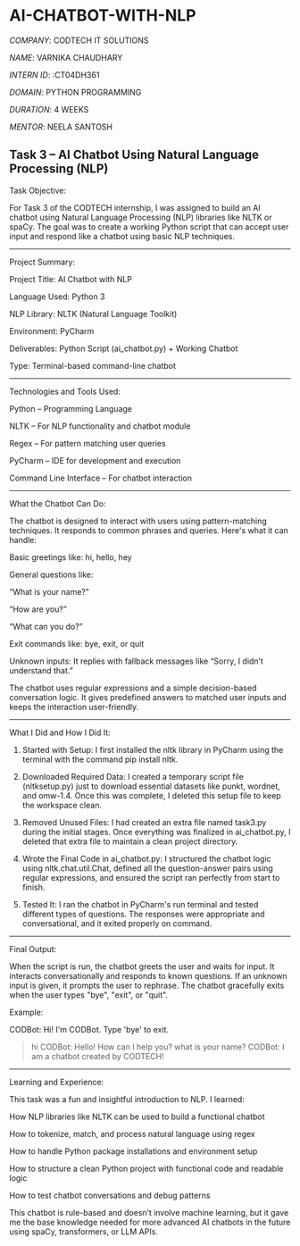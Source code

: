 # AI-CHATBOT-WITH-NLP

*COMPANY*: CODTECH IT SOLUTIONS 

*NAME*: VARNIKA CHAUDHARY 

*INTERN ID*: :CT04DH361

*DOMAIN*: PYTHON PROGRAMMING 

*DURATION*: 4 WEEKS 

*MENTOR*: NEELA SANTOSH 

## Task 3 – AI Chatbot Using Natural Language Processing (NLP)

Task Objective:

For Task 3 of the CODTECH internship, I was assigned to build an AI chatbot using Natural Language Processing (NLP) libraries like NLTK or spaCy. The goal was to create a working Python script that can accept user input and respond like a chatbot using basic NLP techniques.


---

Project Summary:

Project Title: AI Chatbot with NLP

Language Used: Python 3

NLP Library: NLTK (Natural Language Toolkit)

Environment: PyCharm

Deliverables: Python Script (ai_chatbot.py) + Working Chatbot

Type: Terminal-based command-line chatbot



---

 Technologies and Tools Used:

Python – Programming Language

NLTK – For NLP functionality and chatbot module

Regex – For pattern matching user queries

PyCharm – IDE for development and execution

Command Line Interface – For chatbot interaction



---

 What the Chatbot Can Do:

The chatbot is designed to interact with users using pattern-matching techniques. It responds to common phrases and queries. Here's what it can handle:

Basic greetings like: hi, hello, hey

General questions like:

“What is your name?”

“How are you?”

“What can you do?”


Exit commands like: bye, exit, or quit

Unknown inputs: It replies with fallback messages like “Sorry, I didn’t understand that.”


The chatbot uses regular expressions and a simple decision-based conversation logic. It gives predefined answers to matched user inputs and keeps the interaction user-friendly.


---

 What I Did and How I Did It:

1. Started with Setup:
I first installed the nltk library in PyCharm using the terminal with the command pip install nltk.


2. Downloaded Required Data:
I created a temporary script file (nltksetup.py) just to download essential datasets like punkt, wordnet, and omw-1.4. Once this was complete, I deleted this setup file to keep the workspace clean.


3. Removed Unused Files:
I had created an extra file named task3.py during the initial stages. Once everything was finalized in ai_chatbot.py, I deleted that extra file to maintain a clean project directory.


4. Wrote the Final Code in ai_chatbot.py:
I structured the chatbot logic using nltk.chat.util.Chat, defined all the question-answer pairs using regular expressions, and ensured the script ran perfectly from start to finish.


5. Tested It:
I ran the chatbot in PyCharm's run terminal and tested different types of questions. The responses were appropriate and conversational, and it exited properly on command.




---

 Final Output:

When the script is run, the chatbot greets the user and waits for input. It interacts conversationally and responds to known questions. If an unknown input is given, it prompts the user to rephrase. The chatbot gracefully exits when the user types "bye", "exit", or "quit".

Example:

CODBot: Hi! I'm CODBot. Type 'bye' to exit.
> hi
CODBot: Hello! How can I help you?
> what is your name?
CODBot: I am a chatbot created by CODTECH!


---

 Learning and Experience:

This task was a fun and insightful introduction to NLP. I learned:

How NLP libraries like NLTK can be used to build a functional chatbot

How to tokenize, match, and process natural language using regex

How to handle Python package installations and environment setup

How to structure a clean Python project with functional code and readable logic

How to test chatbot conversations and debug patterns


This chatbot is rule-based and doesn’t involve machine learning, but it gave me the base knowledge needed for more advanced AI chatbots in the future using spaCy, transformers, or LLM APIs.



